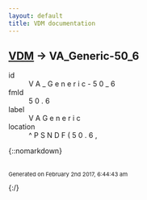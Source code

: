 ```yaml
---
layout: default
title: VDM documentation
---
```


## [VDM](TableOfContent.md) &#8594; VA_Generic-50_6 

<dl>
<dt>id</dt><dd> V A _ G e n e r i c - 5 0 _ 6 </dd>
<dt>fmId</dt><dd> 5 0 . 6 </dd>
<dt>label</dt><dd> V A   G e n e r i c </dd>
<dt>location</dt><dd> ^ P S N D F ( 5 0 . 6 , </dd>
</dl>

{::nomarkdown} <br/><br/><p style="font-size: 11px">Generated on February 2nd 2017, 6:44:43 am</p>{:/}